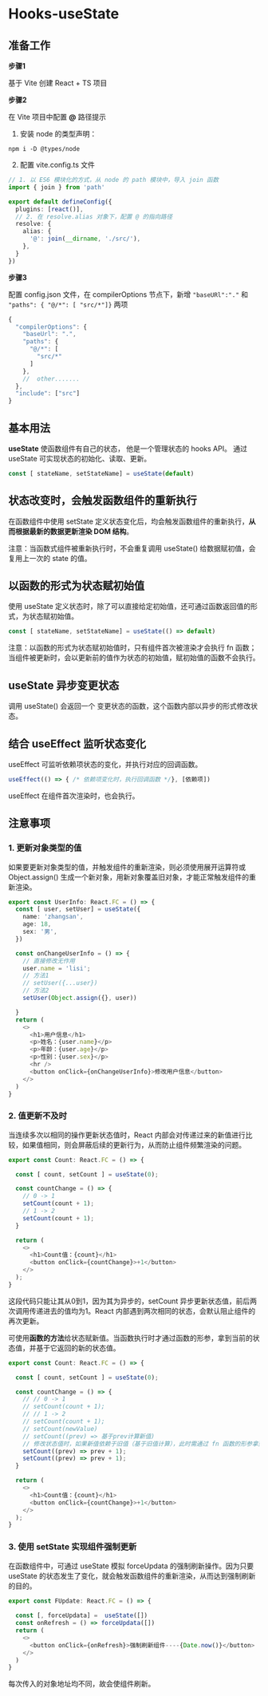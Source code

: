 # Hooks-useState

## 准备工作

**步骤1**

基于 Vite 创建 React + TS 项目

**步骤2**

在 Vite 项目中配置 **@** 路径提示

1. 安装 node 的类型声明：

``` 
npm i -D @types/node
```
2. 配置 vite.config.ts 文件

``` ts
// 1. 以 ES6 模块化的方式，从 node 的 path 模块中，导入 join 函数
import { join } from 'path'

export default defineConfig({
  plugins: [react()],
  // 2. 在 resolve.alias 对象下，配置 @ 的指向路径
  resolve: {
    alias: {
      '@': join(__dirname, './src/'),
    },
  }
})

```

**步骤3**

配置 config.json 文件，在 compilerOptions 节点下，新增 `"baseURl":"."` 和 `"paths": { "@/*": [ "src/*"]}` 两项

``` ts
{
  "compilerOptions": {
    "baseUrl": ".",
    "paths": {
      "@/*": [
        "src/*"
      ]
    },
    //  other.......
  },
  "include": ["src"]
}

```

## 基本用法

**useState** 使函数组件有自己的状态， 他是一个管理状态的 hooks API。 通过 useState 可实现状态的初始化、读取、更新。

``` ts
const [ stateName, setStateName] = useState(default)
```

## 状态改变时，会触发函数组件的重新执行

在函数组件中使用 setState 定义状态变化后，均会触发函数组件的重新执行，**从而根据最新的数据更新渲染 DOM 结构**。

注意：当函数式组件被重新执行时，不会重复调用 useState() 给数据赋初值，会复用上一次的 state 的值。


## 以函数的形式为状态赋初始值

使用 useState 定义状态时，除了可以直接给定初始值，还可通过函数返回值的形式，为状态赋初始值。

``` ts
const [ stateName, setStateName] = useState(() => default)
```

注意：以函数的形式为状态赋初始值时，只有组件首次被渲染才会执行 fn 函数；当组件被更新时，会以更新前的值作为状态的初始值，赋初始值的函数不会执行。

## useState 异步变更状态

调用 useState() 会返回一个 变更状态的函数，这个函数内部以异步的形式修改状态。

## 结合 useEffect 监听状态变化

useEffect 可监听依赖项状态的变化，并执行对应的回调函数。

``` ts
useEffect(() => { /* 依赖项变化时，执行回调函数 */}, [依赖项])
```

useEffect 在组件首次渲染时，也会执行。

## 注意事项

### 1. 更新对象类型的值

如果要更新对象类型的值，并触发组件的重新渲染，则必须使用展开运算符或 Object.assign() 生成一个新对象，用新对象覆盖旧对象，才能正常触发组件的重新渲染。

``` ts
export const UserInfo: React.FC = () => {
  const [ user, setUser] = useState({
    name: 'zhangsan',
    age: 18,
    sex: '男',
  })

  const onChangeUserInfo = () => {
    // 直接修改无作用
    user.name = 'lisi';
    // 方法1
    // setUser({...user})
    // 方法2
    setUser(Object.assign({}, user))

  }
  return (
    <>
      <h1>用户信息</h1>
      <p>姓名：{user.name}</p>
      <p>年龄：{user.age}</p>
      <p>性别：{user.sex}</p>
      <hr />
      <button onClick={onChangeUserInfo}>修改用户信息</button>
    </>
  )
}
```


### 2. 值更新不及时

当连续多次以相同的操作更新状态值时，React 内部会对传递过来的新值进行比较，如果值相同，则会屏蔽后续的更新行为，从而防止组件频繁渲染的问题。

``` ts
export const Count: React.FC = () => {

  const [ count, setCount ] = useState(0);

  const countChange = () => {
    // 0 -> 1
    setCount(count + 1);
    // 1 -> 2
    setCount(count + 1);
  }

  return (
    <>
      <h1>Count值：{count}</h1>
      <button onClick={countChange}>+1</button>
    </>
  );
}
```

这段代码只能让其从0到1，因为其为异步的，setCount 异步更新状态值，前后两次调用传递进去的值均为1。React 内部遇到两次相同的状态，会默认阻止组件的再次更新。

可使用**函数的方法**给状态赋新值。当函数执行时才通过函数的形参，拿到当前的状态值，并基于它返回的新的状态值。

``` ts
export const Count: React.FC = () => {

  const [ count, setCount ] = useState(0);

  const countChange = () => {
    // // 0 -> 1
    // setCount(count + 1);
    // // 1 -> 2
    // setCount(count + 1);
    // setCount(newValue)
    // setCount((prev) => 基于prev计算新值)
    // 修改状态值时，如果新值依赖于旧值（基于旧值计算），此时需通过 fn 函数的形参拿到旧值进行计算
    setCount((prev) => prev + 1);
    setCount((prev) => prev + 1);
  }

  return (
    <>
      <h1>Count值：{count}</h1>
      <button onClick={countChange}>+1</button>
    </>
  );
}
```

### 3. 使用 setState 实现组件强制更新

在函数组件中，可通过 useState 模拟 forceUpdata 的强制刷新操作。因为只要 useState 的状态发生了变化，就会触发函数组件的重新渲染，从而达到强制刷新的目的。

``` ts
export const FUpdate: React.FC = () => {
  
  const [, forceUpdata] =  useState([])
  const onRefresh = () => forceUpdata([])
  return (
    <>
      <button onClick={onRefresh}>强制刷新组件----{Date.now()}</button>
    </>
  )
}
```

每次传入的对象地址均不同，故会使组件刷新。